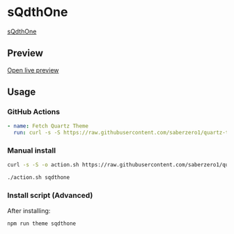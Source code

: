 # sQdthOne

[sQdthOne](KeithLerner.net)

## Preview

[Open live preview](https://quartz-themes.github.io/sqdthone/)

## Usage

### GitHub Actions

```yaml
- name: Fetch Quartz Theme
  run: curl -s -S https://raw.githubusercontent.com/saberzero1/quartz-themes/master/action.sh | bash -s -- sqdthone
```

### Manual install

```bash
curl -s -S -o action.sh https://raw.githubusercontent.com/saberzero1/quartz-themes/master/action.sh

./action.sh sqdthone
```

### Install script (Advanced)

After installing:

```bash
npm run theme sqdthone
```
